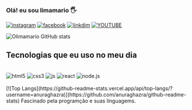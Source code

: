 ### Olá! eu sou limamario 🖐️
[![instagram](https://img.shields.io/badge/Instagram-E4405F?style=for-the-badge&logo=instagram&logoColor=white)](https://www.instagram.com/lima_mario1602/)
[![facebook](https://img.shields.io/badge/Facebook-1877F2?style=for-the-badge&logo=facebook&logoColor=white)](https://www.facebook.com/)
[![linkdim](https://img.shields.io/badge/LinkedIn-0077B5?style=for-the-badge&logo=linkedin&logoColor=white)](https://www.linkedin.com/in/mario-lima-534202218/)
[![YOUTUBE](	https://img.shields.io/badge/YouTube-FF0000?style=for-the-badge&logo=youtube&logoColor=white)](https://www.youtube.com/)

![Olimamario GitHub stats](https://github-readme-stats.vercel.app/api?username=limamario441&show_icons=true&theme=radical)

## Tecnologias que eu uso no meu dia

<div style="display: inline_block"><br/>
<img align="center" alt="html5" src="https://img.shields.io/badge/HTML5-E34F26?style=for-the-badge&logo=html5&logoColor=white" />
<img align="center" alt="css3" src="	https://img.shields.io/badge/CSS-239120?&style=for-the-badge&logo=css3&logoColor=white" />
<img align="center" alt="js" src="https://img.shields.io/badge/JavaScript-F7DF1E?style=for-the-badge&logo=javascript&logoColor=black" >
<img align="center" alt="react" src="https://img.shields.io/badge/React-20232A?style=for-the-badge&logo=react&logoColor=61DAFB" />
<img align="center" alt="node.js" src="	https://img.shields.io/badge/Node.js-43853D?style=for-the-badge&logo=node.js&logoColor=white" 
/>
</div><br/>
[![Top Langs](https://github-readme-stats.vercel.app/api/top-langs/?username=anuraghazra)](https://github.com/anuraghazra/github-readme-stats)
Fascinado pela programção e suas linguagems.
